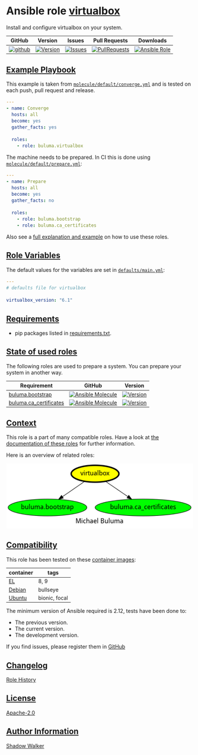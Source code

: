 # Ansible role [virtualbox](https://galaxy.ansible.com/ui/standalone/roles/buluma/virtualbox/documentation)

Install and configure virtualbox on your system.

|GitHub|Version|Issues|Pull Requests|Downloads|
|------|-------|------|-------------|---------|
|[![github](https://github.com/buluma/ansible-role-virtualbox/actions/workflows/molecule.yml/badge.svg)](https://github.com/buluma/ansible-role-virtualbox/actions/workflows/molecule.yml)|[![Version](https://img.shields.io/github/release/buluma/ansible-role-virtualbox.svg)](https://github.com/buluma/ansible-role-virtualbox/releases/)|[![Issues](https://img.shields.io/github/issues/buluma/ansible-role-virtualbox.svg)](https://github.com/buluma/ansible-role-virtualbox/issues/)|[![PullRequests](https://img.shields.io/github/issues-pr-closed-raw/buluma/ansible-role-virtualbox.svg)](https://github.com/buluma/ansible-role-virtualbox/pulls/)|[![Ansible Role](https://img.shields.io/ansible/role/d/buluma/virtualbox)](https://galaxy.ansible.com/ui/standalone/roles/buluma/virtualbox/documentation)|

## [Example Playbook](#example-playbook)

This example is taken from [`molecule/default/converge.yml`](https://github.com/buluma/ansible-role-virtualbox/blob/master/molecule/default/converge.yml) and is tested on each push, pull request and release.

```yaml
---
- name: Converge
  hosts: all
  become: yes
  gather_facts: yes

  roles:
    - role: buluma.virtualbox
```

The machine needs to be prepared. In CI this is done using [`molecule/default/prepare.yml`](https://github.com/buluma/ansible-role-virtualbox/blob/master/molecule/default/prepare.yml):

```yaml
---
- name: Prepare
  hosts: all
  become: yes
  gather_facts: no

  roles:
    - role: buluma.bootstrap
    - role: buluma.ca_certificates
```

Also see a [full explanation and example](https://buluma.github.io/how-to-use-these-roles.html) on how to use these roles.

## [Role Variables](#role-variables)

The default values for the variables are set in [`defaults/main.yml`](https://github.com/buluma/ansible-role-virtualbox/blob/master/defaults/main.yml):

```yaml
---
# defaults file for virtualbox

virtualbox_version: "6.1"
```

## [Requirements](#requirements)

- pip packages listed in [requirements.txt](https://github.com/buluma/ansible-role-virtualbox/blob/master/requirements.txt).

## [State of used roles](#state-of-used-roles)

The following roles are used to prepare a system. You can prepare your system in another way.

| Requirement | GitHub | Version |
|-------------|--------|--------|
|[buluma.bootstrap](https://galaxy.ansible.com/buluma/bootstrap)|[![Ansible Molecule](https://github.com/buluma/ansible-role-bootstrap/actions/workflows/molecule.yml/badge.svg)](https://github.com/buluma/ansible-role-bootstrap/actions/workflows/molecule.yml)|[![Version](https://img.shields.io/github/release/buluma/ansible-role-bootstrap.svg)](https://github.com/shadowwalker/ansible-role-bootstrap)|
|[buluma.ca_certificates](https://galaxy.ansible.com/buluma/ca_certificates)|[![Ansible Molecule](https://github.com/buluma/ansible-role-ca_certificates/actions/workflows/molecule.yml/badge.svg)](https://github.com/buluma/ansible-role-ca_certificates/actions/workflows/molecule.yml)|[![Version](https://img.shields.io/github/release/buluma/ansible-role-ca_certificates.svg)](https://github.com/shadowwalker/ansible-role-ca_certificates)|

## [Context](#context)

This role is a part of many compatible roles. Have a look at [the documentation of these roles](https://buluma.github.io/) for further information.

Here is an overview of related roles:

![dependencies](https://raw.githubusercontent.com/buluma/ansible-role-virtualbox/png/requirements.png "Dependencies")

## [Compatibility](#compatibility)

This role has been tested on these [container images](https://hub.docker.com/u/buluma):

|container|tags|
|---------|----|
|[EL](https://hub.docker.com/r/buluma/enterpriselinux)|8, 9|
|[Debian](https://hub.docker.com/r/buluma/debian)|bullseye|
|[Ubuntu](https://hub.docker.com/r/buluma/ubuntu)|bionic, focal|

The minimum version of Ansible required is 2.12, tests have been done to:

- The previous version.
- The current version.
- The development version.

If you find issues, please register them in [GitHub](https://github.com/buluma/ansible-role-virtualbox/issues)

## [Changelog](#changelog)

[Role History](https://github.com/buluma/ansible-role-virtualbox/blob/master/CHANGELOG.md)

## [License](#license)

[Apache-2.0](https://github.com/buluma/ansible-role-virtualbox/blob/master/LICENSE)

## [Author Information](#author-information)

[Shadow Walker](https://buluma.github.io/)
